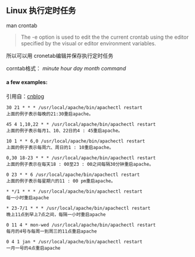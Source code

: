 ## Linux 执行定时任务

man crontab
> The -e option is used to edit the the current crontab using the editor specified by the visual or editor environment variables.

所以可以用 cronetab编辑并保存执行定时任务

corntab格式：
*minute hour day month command*

#### a few examples:
引用自：[cnblog](http://www.cnblogs.com/cocowool/archive/2009/04/22/1441291.html)

    30 21 * * * /usr/local/apache/bin/apachectl restart
    上面的例子表示每晚的21:30重启apache。

    45 4 1,10,22 * * /usr/local/apache/bin/apachectl restart
    上面的例子表示每月1、10、22日的4 : 45重启apache。

    10 1 * * 6,0 /usr/local/apache/bin/apachectl restart
    上面的例子表示每周六、周日的1 : 10重启apache。

    0,30 18-23 * * * /usr/local/apache/bin/apachectl restart
    上面的例子表示在每天18 : 00至23 : 00之间每隔30分钟重启apache。

    0 23 * * 6 /usr/local/apache/bin/apachectl restart
    上面的例子表示每星期六的11 : 00 pm重启apache。

    * */1 * * * /usr/local/apache/bin/apachectl restart
    每一小时重启apache

    * 23-7/1 * * * /usr/local/apache/bin/apachectl restart
    晚上11点到早上7点之间，每隔一小时重启apache

    0 11 4 * mon-wed /usr/local/apache/bin/apachectl restart
    每月的4号与每周一到周三的11点重启apache

    0 4 1 jan * /usr/local/apache/bin/apachectl restart
    一月一号的4点重启apache
